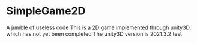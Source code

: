 # SimpleGame2D
A jumble of useless code
This is a 2D game implemented through unity3D, which has not yet been completed
The unity3D version is 2021.3.2
test